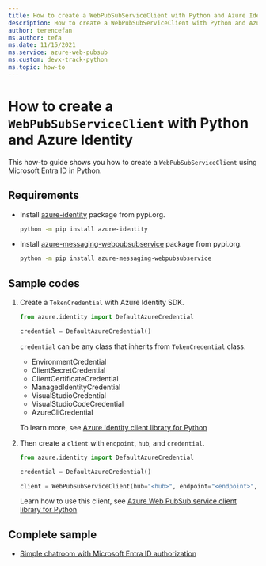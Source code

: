 ```yaml
---
title: How to create a WebPubSubServiceClient with Python and Azure Identity
description: How to create a WebPubSubServiceClient with Python and Azure Identity
author: terencefan
ms.author: tefa
ms.date: 11/15/2021
ms.service: azure-web-pubsub
ms.custom: devx-track-python
ms.topic: how-to
---
```


# How to create a `WebPubSubServiceClient` with Python and Azure Identity

This how-to guide shows you how to create a `WebPubSubServiceClient` using Microsoft Entra ID in Python.

## Requirements

- Install [azure-identity](https://pypi.org/project/azure-identity/) package from pypi.org.

  ```bash
  python -m pip install azure-identity
  ```

- Install [azure-messaging-webpubsubservice](https://pypi.org/project/azure-messaging-webpubsubservice/) package from pypi.org.

  ```bash
  python -m pip install azure-messaging-webpubsubservice
  ```

## Sample codes

1. Create a `TokenCredential` with Azure Identity SDK.

   ```python
   from azure.identity import DefaultAzureCredential

   credential = DefaultAzureCredential()
   ```

   `credential` can be any class that inherits from `TokenCredential` class.

   - EnvironmentCredential
   - ClientSecretCredential
   - ClientCertificateCredential
   - ManagedIdentityCredential
   - VisualStudioCredential
   - VisualStudioCodeCredential
   - AzureCliCredential

   To learn more, see [Azure Identity client library for Python](/python/api/overview/azure/identity-readme)

2. Then create a `client` with `endpoint`, `hub`, and `credential`.

   ```python
   from azure.identity import DefaultAzureCredential

   credential = DefaultAzureCredential()

   client = WebPubSubServiceClient(hub="<hub>", endpoint="<endpoint>", credential=credential)
   ```

   Learn how to use this client, see [Azure Web PubSub service client library for Python](/python/api/overview/azure/messaging-webpubsubservice-readme)

## Complete sample

- [Simple chatroom with Microsoft Entra ID authorization](https://github.com/Azure/azure-webpubsub/tree/main/samples/python/chatapp-aad)
